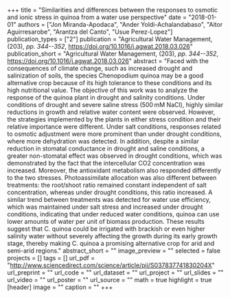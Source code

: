 +++
title = "Similarities and differences between the responses to osmotic and ionic stress in quinoa from a water use perspective"
date = "2018-01-01"
authors = ["Jon Miranda-Apodaca", "Ander Yoldi-Achalandabaso", "Aitor Aguirresarobe", "Arantza del Canto", "Usue Perez-Lopez"]
publication_types = ["2"]
publication = "Agricultural Water Management, (203), _pp. 344--352_, https://doi.org/10.1016/j.agwat.2018.03.026"
publication_short = "Agricultural Water Management, (203), _pp. 344--352_, https://doi.org/10.1016/j.agwat.2018.03.026"
abstract = "Faced with the consequences of climate change, such as increased drought and salinization of soils, the species Chenopodium quinoa may be a good alternative crop because of its high tolerance to these conditions and its high nutritional value. The objective of this work was to analyze the response of the quinoa plant in drought and salinity conditions. Under conditions of drought and severe saline stress (500 mM NaCl), highly similar reductions in growth and relative water content were observed. However, the strategies implemented by the plants in either stress condition and their relative importance were different. Under salt conditions, responses related to osmotic adjustment were more prominent than under drought conditions, where more dehydration was detected. In addition, despite a similar reduction in stomatal conductance in drought and saline conditions, a greater non-stomatal effect was observed in drought conditions, which was demonstrated by the fact that the intercellular CO2 concentration was increased. Moreover, the antioxidant metabolism also responded differently to the two stresses. Photoassimilate allocation was also different between treatments: the root/shoot ratio remained constant independent of salt concentration, whereas under drought conditions, this ratio increased. A similar trend between treatments was detected for water use efficiency, which was maintained under salt stress and increased under drought conditions, indicating that under reduced water conditions, quinoa can use lower amounts of water per unit of biomass production. These results suggest that C. quinoa could be irrigated with brackish or even higher salinity water without severely affecting the growth during its early growth stage, thereby making C. quinoa a promising alternative crop for arid and semi-arid regions."
abstract_short = ""
image_preview = ""
selected = false
projects = []
tags = []
url_pdf = "http://www.sciencedirect.com/science/article/pii/S037837741830204X"
url_preprint = ""
url_code = ""
url_dataset = ""
url_project = ""
url_slides = ""
url_video = ""
url_poster = ""
url_source = ""
math = true
highlight = true
[header]
image = ""
caption = ""
+++
